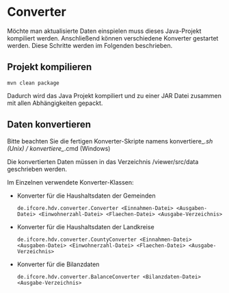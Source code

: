 # Converter

Möchte man aktualisierte Daten einspielen muss dieses Java-Projekt
kompiliert werden. Anschließend können verschiedene Konverter gestartet werden.
Diese Schritte werden im Folgenden beschrieben.

## Projekt kompilieren

	mvn clean package

Dadurch wird das Java Projekt kompiliert und zu einer JAR Datei zusammen
mit allen Abhängigkeiten gepackt.

## Daten konvertieren

Bitte beachten Sie die fertigen Konverter-Skripte namens konvertiere_*.sh (Unix) / konvertiere_*.cmd (Windows)

Die konvertierten Daten müssen in das Verzeichnis /viewer/src/data geschrieben werden.

Im Einzelnen verwendete Konverter-Klassen:

*	Konverter für die Haushaltsdaten der Gemeinden

	    de.ifcore.hdv.converter.Converter <Einnahmen-Datei> <Ausgaben-Datei> <Einwohnerzahl-Datei> <Flaechen-Datei> <Ausgabe-Verzeichnis>

*	Konverter für die Haushaltsdaten der Landkreise

	    de.ifcore.hdv.converter.CountyConverter <Einnahmen-Datei> <Ausgaben-Datei> <Einwohnerzahl-Datei> <Flaechen-Datei> <Ausgabe-Verzeichnis>

*	Konverter für die Bilanzdaten

	    de.ifcore.hdv.converter.BalanceConverter <Bilanzdaten-Datei> <Ausgabe-Verzeichnis>


